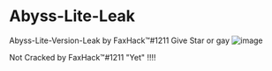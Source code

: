 # Abyss-Lite-Leak
Abyss-Lite-Version-Leak by FaxHack™#1211 Give Star or gay
![image](https://user-images.githubusercontent.com/56932944/123551960-f5307c00-d76b-11eb-886f-ffcbcde1333b.png)


Not Cracked by FaxHack™#1211 "Yet" !!!!
